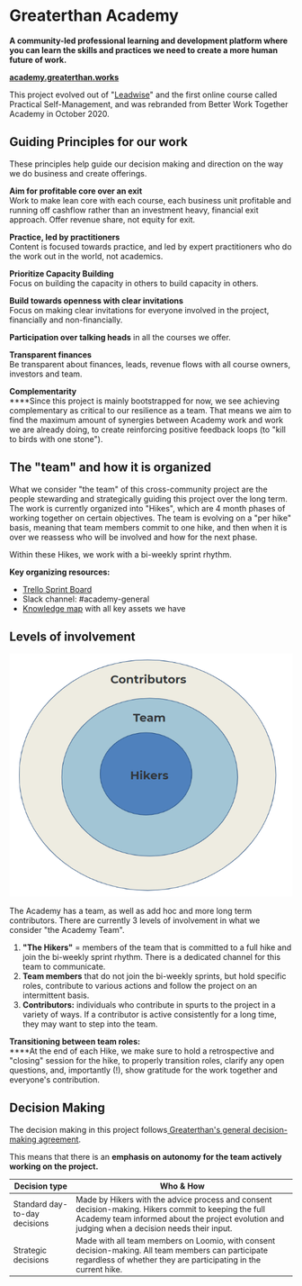 # Greaterthan Academy

**A community-led professional learning and development platform where you can learn the skills and practices we need to create a more human future of work.**&#x20;

****[**academy.greaterthan.works** ](http://academy.greaterthan.works)****

This project evolved out of "[Leadwise](http://academy.leadwise.co)" and the first online course called Practical Self-Management, and was rebranded from Better Work Together Academy in October 2020.&#x20;

## Guiding Principles for our work

These principles help guide our decision making and direction on the way we do business and create offerings.

**Aim for profitable core over an exit** \
Work to make lean core with each course, each business unit profitable and running off cashflow rather than an investment heavy, financial exit approach. Offer revenue share, not equity for exit.

**Practice, led by practitioners** \
Content is focused towards practice, and led by expert practitioners who do the work out in the world, not academics.

**Prioritize Capacity Building** \
Focus on building the capacity in others to build capacity in others.

**Build towards openness with clear invitations** \
Focus on making clear invitations for everyone involved in the project, financially and non-financially.

**Participation over talking heads** in all the courses we offer.

**Transparent finances** \
Be transparent about finances, leads, revenue flows with all course owners, investors and team.

**Complementarity**\
****Since this project is mainly bootstrapped for now, we see achieving complementary as critical to our resilience as a team. That means we aim to find the maximum amount of synergies between Academy work and work we are already doing, to create reinforcing positive feedback loops (to "kill to birds with one stone").&#x20;

## The "team" and how it is organized

What we consider "the team" of this cross-community project are the people stewarding and strategically guiding this project over the long term. The work is currently organized into "Hikes", which are 4 month phases of working together on certain objectives. The team is evolving on a "per hike" basis, meaning  that team members commit to one hike, and then when it is over we reassess who will be involved and how for the next phase.&#x20;

Within these Hikes, we work with a bi-weekly sprint rhythm.&#x20;

**Key organizing resources:**

* [Trello Sprint Board](https://trello.com/b/C0IChuw2)
* Slack channel: #academy-general
* [Knowledge map](https://www.mindmeister.com/1206231748?t=AY8cAprpqD) with all key assets we have&#x20;

## Levels of involvement

![](<../.gitbook/assets/image (6).png>)

The Academy has a team, as well as add hoc and more long term contributors. There are currently 3 levels of involvement in what we consider "the Academy Team".&#x20;

1. **"The Hikers"** = members of the team that is committed to a full hike and join the bi-weekly sprint rhythm. There is a dedicated channel for this team to communicate.&#x20;
2. **Team members** that do not join the bi-weekly sprints, but hold specific roles, contribute to various actions and follow the project on an intermittent basis.&#x20;
3. **Contributors:** individuals who contribute in spurts to the project in a variety of ways. If a contributor is active consistently for a long time, they may want to step into the team.

**Transitioning between team roles:** \
****At the end of each Hike, we make sure to hold a retrospective and "closing" session for the hike, to properly transition roles, clarify any open questions, and, importantly (!), show gratitude for the work together and everyone's contribution.&#x20;

## Decision Making

The decision making in this project follows[ Greaterthan's general decision-making agreement](../agreements/decision-making-agreement.md).&#x20;

This means that there is an **emphasis on autonomy for the team actively working on the project.**&#x20;

| **Decision type**             | Who & How                                                                                                                                                                                               |
| ----------------------------- | ------------------------------------------------------------------------------------------------------------------------------------------------------------------------------------------------------- |
| Standard day-to-day decisions | Made by Hikers with the advice process and consent decision-making. Hikers commit to keeping the full Academy team informed about the project evolution and judging when a decision needs their input.  |
| Strategic decisions           | Made with all team members on Loomio, with consent decision-making. All team members can participate regardless of whether they are participating in the current hike.                                  |



